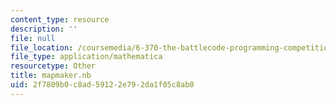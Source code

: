 ```yaml
---
content_type: resource
description: ''
file: null
file_location: /coursemedia/6-370-the-battlecode-programming-competition-january-iap-2013/2f7809b0c8ad59122e792da1f05c8ab0_mapmaker.nb
file_type: application/mathematica
resourcetype: Other
title: mapmaker.nb
uid: 2f7809b0-c8ad-5912-2e79-2da1f05c8ab0
---
```

